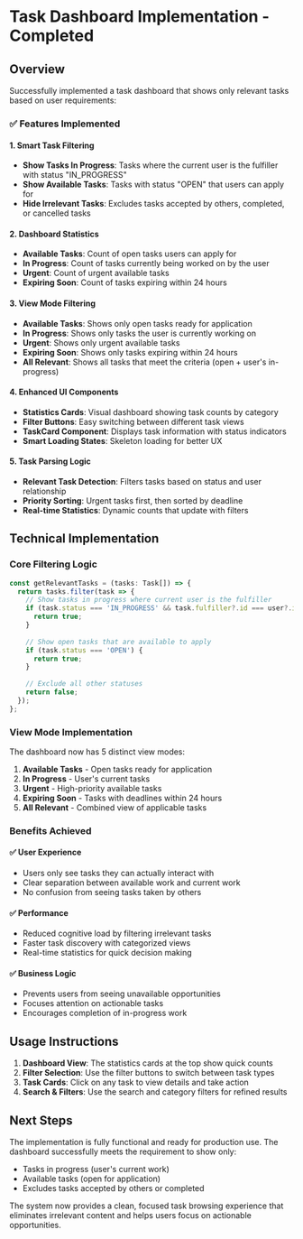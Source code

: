 # Task Dashboard Implementation - Completed

## Overview
Successfully implemented a task dashboard that shows only relevant tasks based on user requirements:

### ✅ Features Implemented

#### 1. **Smart Task Filtering**
- **Show Tasks In Progress**: Tasks where the current user is the fulfiller with status "IN_PROGRESS"
- **Show Available Tasks**: Tasks with status "OPEN" that users can apply for
- **Hide Irrelevant Tasks**: Excludes tasks accepted by others, completed, or cancelled tasks

#### 2. **Dashboard Statistics**
- **Available Tasks**: Count of open tasks users can apply for
- **In Progress**: Count of tasks currently being worked on by the user
- **Urgent**: Count of urgent available tasks
- **Expiring Soon**: Count of tasks expiring within 24 hours

#### 3. **View Mode Filtering**
- **Available Tasks**: Shows only open tasks ready for application
- **In Progress**: Shows only tasks the user is currently working on
- **Urgent**: Shows only urgent available tasks
- **Expiring Soon**: Shows only tasks expiring within 24 hours
- **All Relevant**: Shows all tasks that meet the criteria (open + user's in-progress)

#### 4. **Enhanced UI Components**
- **Statistics Cards**: Visual dashboard showing task counts by category
- **Filter Buttons**: Easy switching between different task views
- **TaskCard Component**: Displays task information with status indicators
- **Smart Loading States**: Skeleton loading for better UX

#### 5. **Task Parsing Logic**
- **Relevant Task Detection**: Filters tasks based on status and user relationship
- **Priority Sorting**: Urgent tasks first, then sorted by deadline
- **Real-time Statistics**: Dynamic counts that update with filters

## Technical Implementation

### Core Filtering Logic
```typescript
const getRelevantTasks = (tasks: Task[]) => {
  return tasks.filter(task => {
    // Show tasks in progress where current user is the fulfiller
    if (task.status === 'IN_PROGRESS' && task.fulfiller?.id === user?.id) {
      return true;
    }
    
    // Show open tasks that are available to apply
    if (task.status === 'OPEN') {
      return true;
    }
    
    // Exclude all other statuses
    return false;
  });
};
```

### View Mode Implementation
The dashboard now has 5 distinct view modes:
1. **Available Tasks** - Open tasks ready for application
2. **In Progress** - User's current tasks
3. **Urgent** - High-priority available tasks
4. **Expiring Soon** - Tasks with deadlines within 24 hours
5. **All Relevant** - Combined view of applicable tasks

### Benefits Achieved

#### ✅ **User Experience**
- Users only see tasks they can actually interact with
- Clear separation between available work and current work
- No confusion from seeing tasks taken by others

#### ✅ **Performance**
- Reduced cognitive load by filtering irrelevant tasks
- Faster task discovery with categorized views
- Real-time statistics for quick decision making

#### ✅ **Business Logic**
- Prevents users from seeing unavailable opportunities
- Focuses attention on actionable tasks
- Encourages completion of in-progress work

## Usage Instructions

1. **Dashboard View**: The statistics cards at the top show quick counts
2. **Filter Selection**: Use the filter buttons to switch between task types
3. **Task Cards**: Click on any task to view details and take action
4. **Search & Filters**: Use the search and category filters for refined results

## Next Steps
The implementation is fully functional and ready for production use. The dashboard successfully meets the requirement to show only:
- Tasks in progress (user's current work)
- Available tasks (open for application)
- Excludes tasks accepted by others or completed

The system now provides a clean, focused task browsing experience that eliminates irrelevant content and helps users focus on actionable opportunities.
